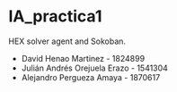 # IA_practica1
HEX solver agent and Sokoban.

- David Henao Martinez - 1824899
- Julián Andrés Orejuela Erazo	- 1541304
- Alejandro Pergueza Amaya - 1870617
